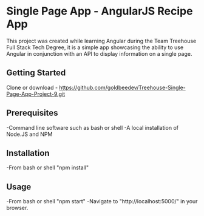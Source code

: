 # Single Page App - AngularJS Recipe App
This project was created while learning Angular during the Team Treehouse Full Stack Tech Degree, it is a simple app showcasing the ability to use Angular in conjunction with an API to display information on a single page.

## Getting Started
Clone or download - https://github.com/goldbeedev/Treehouse-Single-Page-App-Project-9.git

## Prerequisites
-Command line software such as bash or shell
-A local installation of Node.JS and NPM

## Installation
-From bash or shell "npm install"

## Usage
-From bash or shell "npm start"
-Navigate to "http://localhost:5000/" in your browser.
